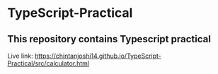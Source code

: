 # TypeScript-Practical
## This repository contains Typescript practical

Live link: https://chintanjoshi14.github.io/TypeScript-Practical/src/calculator.html
